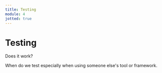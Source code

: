 ```yaml
---
title: Testing
module: 4
jotted: true
---
```


# Testing

Does it work?

When do we test especially when using someone else's tool or framework.
